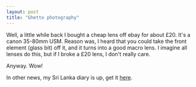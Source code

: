 ```yaml
---
layout: post
title: "Ghetto photography"
---
```

Well, a little while back I bought a cheap lens off ebay for about £20. It's a
canon 35-80mm USM. Reason was, I heard that you could take the front element
(glass bit) off it, and it turns into a good macro lens. I imagine all lenses
do this, but if I broke a £20 lens, I don't really care.

Anyway. Wow!

In other news, my Sri Lanka diary is up, get it [here][1].

   [1]: /2006/05/02/charity-challenge-visit-to-sri-lanka-2006.html
